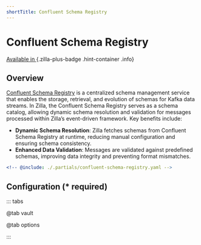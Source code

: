 ```yaml
---
shortTitle: Confluent Schema Registry
---
```


# Confluent Schema Registry

[Available in <ZillaPlus/>](https://www.aklivity.io/products/zilla-plus)
{.zilla-plus-badge .hint-container .info}

## Overview

[Confluent Schema Registry](https://docs.confluent.io/platform/current/schema-registry/index.html) is a centralized schema management service that enables the storage, retrieval, and evolution of schemas for Kafka data streams. In Zilla, the Confluent Schema Registry serves as a schema catalog, allowing dynamic schema resolution and validation for messages processed within Zilla’s event-driven framework. Key benefits include:

- **Dynamic Schema Resolution**: Zilla fetches schemas from Confluent Schema Registry at runtime, reducing manual configuration and ensuring schema consistency.
- **Enhanced Data Validation**: Messages are validated against predefined schemas, improving data integrity and preventing format mismatches.

```yaml {2}
<!-- @include: ./.partials/confluent-schema-registry.yaml -->
```

## Configuration (\* required)

::: tabs

@tab vault

<!-- @include: ./.partials/vault.md -->

@tab options

<!-- @include: ./.partials/schema-registry-options.md -->

:::

